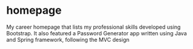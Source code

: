 # homepage

My career homepage that lists my professional skills developed using Bootstrap. It also featured a Password Generator app written using Java and Spring framework, following the MVC design
